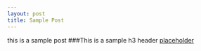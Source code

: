```yaml
--- 
layout: post
title: Sample Post
---
```


this is a sample post
###This is a sample h3 header
[placeholder](http://i.imgur.com/NvZgf06.gif "Large example image")